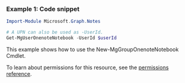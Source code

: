 ### Example 1: Code snippet

```powershellImport-Module Microsoft.Graph.Notes

# A UPN can also be used as -UserId.
Get-MgUserOnenoteNotebook -UserId $userId
```
This example shows how to use the New-MgGroupOnenoteNotebook Cmdlet.
To learn about permissions for this resource, see the [permissions reference](/graph/permissions-reference).

